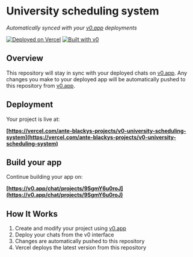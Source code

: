 # University scheduling system

*Automatically synced with your [v0.app](https://v0.app) deployments*

[![Deployed on Vercel](https://img.shields.io/badge/Deployed%20on-Vercel-black?style=for-the-badge&logo=vercel)](https://vercel.com/ante-blackys-projects/v0-university-scheduling-system)
[![Built with v0](https://img.shields.io/badge/Built%20with-v0.app-black?style=for-the-badge)](https://v0.app/chat/projects/9SgmY6u0roJ)

## Overview

This repository will stay in sync with your deployed chats on [v0.app](https://v0.app).
Any changes you make to your deployed app will be automatically pushed to this repository from [v0.app](https://v0.app).

## Deployment

Your project is live at:

**[https://vercel.com/ante-blackys-projects/v0-university-scheduling-system](https://vercel.com/ante-blackys-projects/v0-university-scheduling-system)**

## Build your app

Continue building your app on:

**[https://v0.app/chat/projects/9SgmY6u0roJ](https://v0.app/chat/projects/9SgmY6u0roJ)**

## How It Works

1. Create and modify your project using [v0.app](https://v0.app)
2. Deploy your chats from the v0 interface
3. Changes are automatically pushed to this repository
4. Vercel deploys the latest version from this repository
